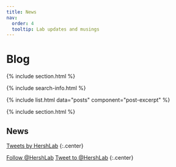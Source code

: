 ```yaml
---
title: News
nav:
  order: 4
  tooltip: Lab updates and musings
---
```


# <i class="fas fa-feather-alt"></i>Blog

{% include section.html %}

{% include search-info.html %}

{% include list.html data="posts" component="post-excerpt" %}

{% include section.html %}

## News

<!-- Twitter embeds from https://publish.twitter.com/ -->

<a class="twitter-timeline" data-width="400" data-height="400" href="https://twitter.com/hershlab?ref_src=twsrc%5Etfw">Tweets by HershLab</a> <script async src="https://platform.twitter.com/widgets.js" charset="utf-8"></script>
{:.center}

<a href="https://twitter.com/hershlab?ref_src=twsrc%5Etfw" class="twitter-follow-button" data-show-count="false">Follow @HershLab</a><script async src="https://platform.twitter.com/widgets.js" charset="utf-8"></script>
<a href="https://twitter.com/intent/tweet?screen_name=hershlab&ref_src=twsrc%5Etfw" class="twitter-mention-button" data-show-count="false">Tweet to @HershLab</a><script async src="https://platform.twitter.com/widgets.js" charset="utf-8"></script>
{:.center}
